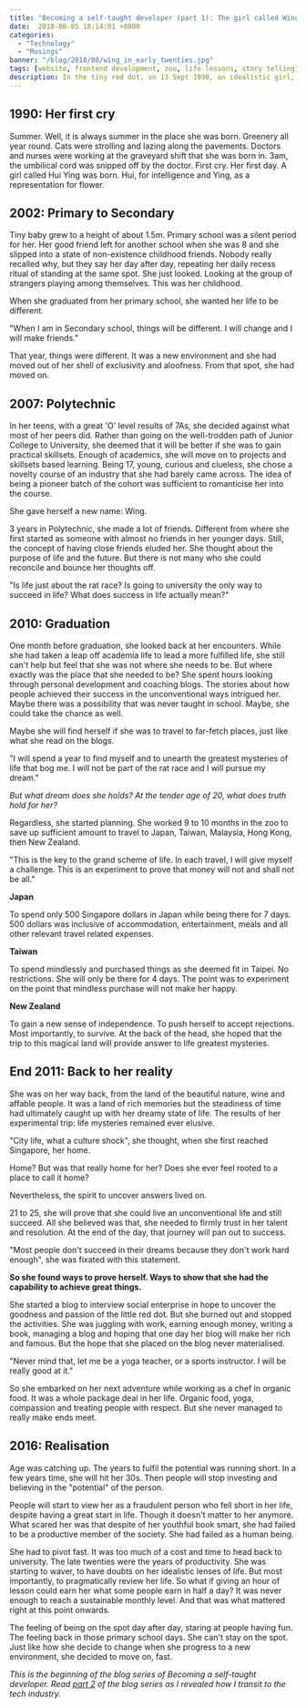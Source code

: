 ```yaml
---
title: "Becoming a self-taught developer (part 1): The girl called Wing"
date:  2018-08-05 18:14:01 +0800
categories:
  - "Technology"
  - "Musings"
banner: "/blog/2018/08/wing_in_early_twenties.jpg"
tags: [website, frontend development, zoo, life lessons, story telling]
description: In the tiny red dot, on 13 Sept 1990, an idealistic girl, called Hui Ying, was born.  
---
```

## 1990: Her first cry
Summer. Well, it is always summer in the place she was born. Greenery all year round. Cats were strolling and lazing along the pavements. Doctors and nurses were working at the graveyard shift that she was born in. 3am, the umbilical cord was snipped off by the doctor. First cry. Her first day. A girl called Hui Ying was born. Hui, for intelligence and Ying, as a representation for flower.

## 2002: Primary to Secondary
Tiny baby grew to a height of about 1.5m. Primary school was a silent period for her. Her good friend left for another school when she was 8 and she slipped into a state of non-existence childhood friends. Nobody really recalled why, but they say her day after day, repeating her daily recess ritual of standing at the same spot. She just looked. Looking at the group of strangers playing among themselves. This was her childhood.

When she graduated from her primary school, she wanted her life to be different.

"When I am in Secondary school, things will be different. I will change and I will make friends."

That year, things were different. It was a new environment and she had moved out of her shell of exclusivity and aloofness. From that spot, she had moved on.

##  2007: Polytechnic  
In her teens, with a great 'O' level results of 7As, she decided against what most of her peers did. Rather than going on the well-trodden path of Junior College to University, she deemed that it will be better if she was to gain practical skillsets. Enough of academics, she will move on to projects and skillsets based learning. Being 17, young, curious and clueless, she chose a novelty course of an industry that she had barely came across. The idea of being a pioneer batch of the cohort was sufficient to romanticise her into the course.

She gave herself a new name: Wing.

3 years in Polytechnic, she made a lot of friends. Different from where she first started as someone with almost no friends in her younger days. Still, the concept of having close friends eluded her. She thought about the purpose of life and the future. But there is not many who she could reconcile and bounce her thoughts off.

"Is life just about the rat race? Is going to university the only way to succeed in life? What does success in life actually mean?"

## 2010: Graduation
One month before graduation, she looked back at her encounters. While she had taken a leap off academia life to lead a more fulfilled life, she still can't help but feel that she was not where she needs to be. But where exactly was the place that she needed to be? She spent hours looking through personal development and coaching blogs. The stories about how people achieved their success in the unconventional ways intrigued her. Maybe there was a possibility that was never taught in school. Maybe, she could take the chance as well.

Maybe she will find herself if she was to travel to far-fetch places, just like what she read on the blogs.  

"I will spend a year to find myself and to unearth the greatest mysteries of life that bog me. I will not be part of the rat race and I will pursue my dream."

_But what dream does she holds? At the tender age of 20, what does truth hold for her?_

Regardless, she started planning. She worked 9 to 10 months in the zoo to save up sufficient amount to travel to Japan, Taiwan, Malaysia, Hong Kong, then New Zealand.

"This is the key to the grand scheme of life. In each travel, I will give myself a challenge. This is an experiment to prove that money will not and shall not be all."

__Japan__

To spend only 500 Singapore dollars in Japan while being there for 7 days. 500 dollars was inclusive of accommodation, entertainment, meals and all other relevant travel related expenses.

__Taiwan__

To spend mindlessly and purchased things as she deemed fit in Taipei. No restrictions. She will only be there for 4 days. The point was to experiment on the point that mindless purchase will not make her happy.

__New Zealand__

To gain a new sense of independence. To push herself to accept rejections. Most importantly, to survive. At the back of the head, she hoped that the trip to this magical land will provide answer to life greatest mysteries.

## End 2011: Back to her reality
She was on her way back, from the land of the beautiful nature, wine and affable people. It was a land of rich memories but the steadiness of time had ultimately caught up with her dreamy state of life. The results of her experimental trip: life mysteries remained ever elusive.

"City life, what a culture shock", she thought, when she first reached Singapore, her home.

Home? But was that really home for her? Does she ever feel rooted to a place to call it home?  

Nevertheless, the spirit to uncover answers lived on.

21 to 25, she will prove that she could live an unconventional life and still succeed. All she believed was that, she needed to firmly trust in her talent and resolution. At the end of the day, that journey will pan out to success.

"Most people don't succeed in their dreams because they don't work hard enough", she was fixated with this statement.

__So she found ways to prove herself. Ways to show that she had the capability to achieve great things.__

She started a blog to interview social enterprise in hope to uncover the goodness and passion of the little red dot. But she burned out and stopped the activities. She was juggling with work, earning enough money, writing a book, managing a blog and hoping that one day her blog will make her rich and famous. But the hope that she placed on the blog never materialised.

"Never mind that, let me be a yoga teacher, or a sports instructor. I will be really good at it."

So she embarked on her next adventure while working as a chef in organic food. It was a whole package deal in her life. Organic food, yoga, compassion and treating people with respect. But she never managed to really make ends meet.

## 2016: Realisation
Age was catching up. The years to fulfil the potential was running short. In a few years time, she will hit her 30s. Then people will stop investing and believing in the "potential" of the person.

People will start to view her as a fraudulent person who fell short in her life, despite having a great start in life. Though it doesn't matter to her anymore. What scared her was that despite of her youthful book smart, she had failed to be a productive member of the society. She had failed as a human being.

She had to pivot fast. It was too much of a cost and time to head back to university. The late twenties were the years of productivity. She was starting to waver, to have doubts on her idealistic lenses of life. But most importantly, to pragmatically review her life. So what if giving an hour of lesson could earn her what some people earn in half a day? It was never enough to reach a sustainable monthly level. And that was what mattered right at this point onwards.

The feeling of being on the spot day after day, staring at people having fun. The feeling back in those primary school days. She can't stay on the spot. Just like how she decide to change when she progress to a new environment, she decided to move on, fast.

_This is the beginning of the blog series of Becoming a self-taught developer. Read [part 2](technology/musings/2018/08/05/the-lights-go-off/) of the blog series as I revealed how I transit to the tech industry._
